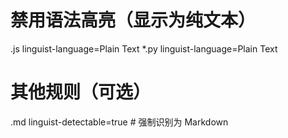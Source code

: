 # 禁用语法高亮（显示为纯文本）
.js linguist-language=Plain Text
*.py linguist-language=Plain Text

# 其他规则（可选）
.md linguist-detectable=true   # 强制识别为 Markdown
